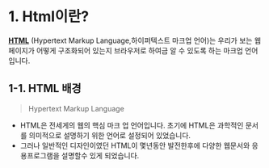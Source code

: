 # 1. Html이란?

**[HTML](https://developer.mozilla.org/ko/docs/Glossary/HTML)** (Hypertext Markup Language,하이퍼텍스트 마크업 언어)는 우리가 보는 웹페이지가 어떻게 구조화되어 있는지 브라우저로 하여금 알 수 있도록 하는 마크업 언어입니다.

## 1-1. HTML 배경

> Hypertext Markup Language

- HTML은 전세게의 웹의 핵심 마크 업 언어입니다. 초기에 HTML은 과학적인 문서를 의미적으로 설명하기 위한 언어로 설정되어 있었습니다.
- 그러나 일반적인 디자인이였던 HTML이 몇년동안 발전한후에 다양한 웹문서와 응용프로그램을 설명할수 있게 되었습니다.
